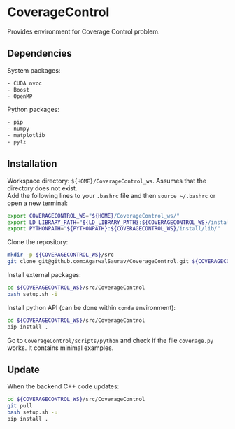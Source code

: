 # CoverageControl

Provides environment for Coverage Control problem.

## Dependencies
System packages:
```bash
- CUDA nvcc
- Boost
- OpenMP
```

Python packages:
```bash
- pip
- numpy
- matplotlib
- pytz
```

## Installation

Workspace directory: `${HOME}/CoverageControl_ws`. Assumes that the directory does not exist.  
Add the following lines to your `.bashrc` file and then `source ~/.bashrc` or open a new terminal:
```bash
export COVERAGECONTROL_WS="${HOME}/CoverageControl_ws/"
export LD_LIBRARY_PATH="${LD_LIBRARY_PATH}:${COVERAGECONTROL_WS}/install/lib/"
export PYTHONPATH="${PYTHONPATH}:${COVERAGECONTROL_WS}/install/lib/"
```

Clone the repository:
```bash
mkdir -p ${COVERAGECONTROL_WS}/src
git clone git@github.com:AgarwalSaurav/CoverageControl.git ${COVERAGECONTROL_WS}/src/CoverageControl
```

Install external packages:  
```bash
cd ${COVERAGECONTROL_WS}/src/CoverageControl
bash setup.sh -i
```


Install python API (can be done within `conda` environment):
```bash
cd ${COVERAGECONTROL_WS}/src/CoverageControl
pip install .
```

Go to `CoverageControl/scripts/python` and check if the file `coverage.py` works. It contains minimal examples.

## Update
When the backend C++ code updates:
```bash
cd ${COVERAGECONTROL_WS}/src/CoverageControl
git pull
bash setup.sh -u
pip install .
```
